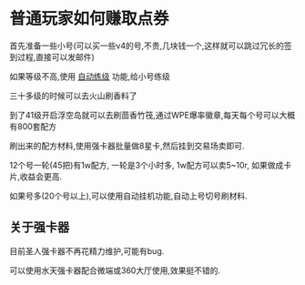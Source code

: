 # 普通玩家如何赚取点券

首先准备一些小号(可以买一些v4的号,不贵,几块钱一个,这样就可以跳过冗长的签到过程,直接可以发邮件)

如果等级不高,使用 [自动练级](./auto_level_up.md) 功能,给小号练级

三十多级的时候可以去火山刷香料了

到了41级开启浮空岛就可以去刷茴香竹筏,通过WPE爆率徽章,每天每个号可以大概有800套配方

刷出来的配方材料,使用强卡器批量做8星卡,然后挂到交易场卖即可.

12个号一轮(45把)有1w配方, 一轮是3个小时多, 1w配方可以卖5~10r, 如果做成卡片,收益会更高.

如果号多(20个号以上),可以使用自动挂机功能,自动上号切号刷材料.

## 关于强卡器

目前圣人强卡器不再花精力维护,可能有bug.

可以使用水天强卡器配合微端或360大厅使用,效果挺不错的.
